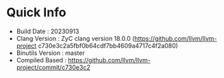 # Quick Info
* Build Date : 20230913
* Clang Version : ZyC clang version 18.0.0 (https://github.com/llvm/llvm-project c730e3c2a5fbf0b64cdf7bb4609a4717c4f2a080)
* Binutils Version : master
* Compiled Based : https://github.com/llvm/llvm-project/commit/c730e3c2

